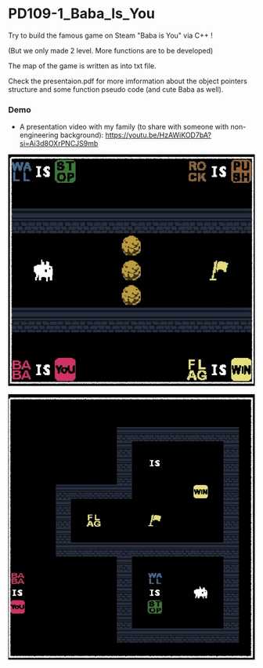 ﻿# PD109-1_Baba_Is_You

Try to build the famous game on Steam "Baba is You" via C++ ! 

(But we only made 2 level. More functions are to be developed)

The map of the game is written as into txt file.

Check the presentaion.pdf for more imformation about the object pointers structure and some function pseudo code (and cute Baba as well). 

### Demo ###

- A presentation video with my family (to share with someone with non-engineering background): https://youtu.be/HzAWiKOD7bA?si=Ai3d8OXrPNCJS9mb

![b1](./ba1.jpg)

![b2](./ba2.jpg)
